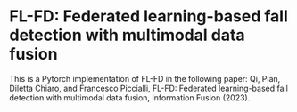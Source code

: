 # FL-FD: Federated learning-based fall detection with multimodal data fusion
This is a Pytorch implementation of FL-FD in the following paper: 
Qi, Pian, Diletta Chiaro, and Francesco Piccialli, FL-FD: Federated learning-based fall detection with multimodal data fusion, Information Fusion (2023).
